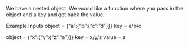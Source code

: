 We have a nested object. We would like a function where you pass in the object and a key and
get back the value.

Example Inputs
object = {“a”:{“b”:{“c”:”d”}}}
key = a/b/c

object = {“x”:{“y”:{“z”:”a”}}}
key = x/y/z
value = a
